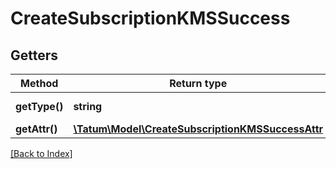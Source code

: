 # CreateSubscriptionKMSSuccess

## Getters

Method | Return type | Description | Notes
------------ | ------------- | ------------- | -------------
**getType()** | **string** | Type of the subscription. |
**getAttr()** | [**\Tatum\Model\CreateSubscriptionKMSSuccessAttr**](CreateSubscriptionKMSSuccessAttr.md) |  |

[[Back to Index]](../index.md)
